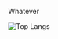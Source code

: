 
Whatever


![Top Langs](https://github-readme-stats-git-master-shuzretsus-projects.vercel.app/api/top-langs/?username=shuzretsu&layout=compact&langs_count=8)


